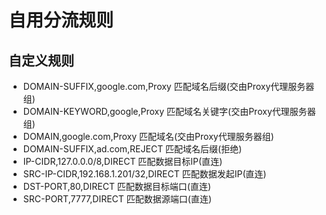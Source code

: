 # 自用分流规则

## 自定义规则
* DOMAIN-SUFFIX,google.com,Proxy 匹配域名后缀(交由Proxy代理服务器组)
* DOMAIN-KEYWORD,google,Proxy 匹配域名关键字(交由Proxy代理服务器组)
* DOMAIN,google.com,Proxy 匹配域名(交由Proxy代理服务器组)
* DOMAIN-SUFFIX,ad.com,REJECT 匹配域名后缀(拒绝)
* IP-CIDR,127.0.0.0/8,DIRECT 匹配数据目标IP(直连)
* SRC-IP-CIDR,192.168.1.201/32,DIRECT 匹配数据发起IP(直连)
* DST-PORT,80,DIRECT 匹配数据目标端口(直连)
* SRC-PORT,7777,DIRECT 匹配数据源端口(直连)
